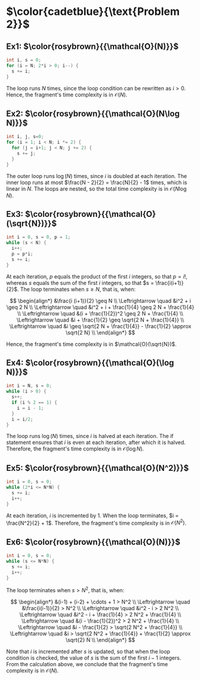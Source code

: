 # $\color{cadetblue}{\text{Problem 2}}$

## Ex1: $\color{rosybrown}{{\mathcal{O}(N)}}$

```c
int i, s = 0;
for (i = N; 2*i > 0; i--) {
  s += i;
}
```

The loop runs $N$ times, since the loop condition can be rewritten as $i > 0$. Hence, the fragment's time complexity is in $\mathcal{O}(N)$.

## Ex2: $\color{rosybrown}{{\mathcal{O}(N\log N)}}$

```c
int i, j, s=0;
for (i = 1; i < N; i *= 2) {
  for (j = i+1; j < N; j += 2) {
    s += j;
  }
}
```

The outer loop runs $\log(N)$ times, since $i$ is doubled at each iteration. The inner loop runs at most $\frac{N - 2}{2} = \frac{N}{2} - 1$ times, which is linear in $N$. The loops are nested, so the total time complexity is in $\mathcal{O}(N\log N)$.

## Ex3: $\color{rosybrown}{{\mathcal{O}(\sqrt{N})}}$

```c
int i = 0, s = 0, p = 1;
while (s < N) {
  i++;
  p = p*i;
  s += i;
}
```

At each iteration, $p$ equals the product of the first $i$ integers, so that $p = i!$, whereas $s$ equals the sum of the first $i$ integers, so that $s = \frac{i(i+1)}{2}$. The loop terminates when $s \geq N$, that is, when:

$$
\begin{align*}
&\frac{i (i+1)}{2} \geq N \\
\Leftrightarrow \quad &i^2 + i \geq 2 N \\
\Leftrightarrow \quad &i^2 + i + \frac{1}{4} \geq 2 N + \frac{1}{4} \\
\Leftrightarrow \quad &(i + \frac{1}{2})^2 \geq 2 N + \frac{1}{4} \\
\Leftrightarrow \quad &i + \frac{1}{2} \geq \sqrt{2 N + \frac{1}{4}} \\
\Leftrightarrow \quad &i \geq \sqrt{2 N + \frac{1}{4}} - \frac{1}{2} \approx \sqrt{2 N} \\
\end{align*}
$$

Hence, the fragment's time complexity is in $\mathcal{O}(\sqrt{N})$.

## Ex4: $\color{rosybrown}{{\mathcal{O}(\log N)}}$

```c
int i = N, s = 0;
while (i > 0) {
  s++;
  if (i % 2 == 1) {
    i = i - 1;
  }
  i = i/2;
}
```

The loop runs $\log(N)$ times, since $i$ is halved at each iteration. The if statement ensures that $i$ is even at each iteration, after which it is halved. Therefore, the fragment's time complexity is in $\mathcal{O}(\log N)$.

## Ex5: $\color{rosybrown}{{\mathcal{O}(N^2)}}$

```c
int i = 0, s = 0;
while (2*i <= N*N) {
  s += i;
  i++;
}
```

At each iteration, $i$ is incremented by $1$. When the loop terminates, $i = \frac{N^2}{2} + 1$. Therefore, the fragment's time complexity is in $\mathcal{O}(N^2)$.

## Ex6: $\color{rosybrown}{{\mathcal{O}(N)}}$

```c
int i = 0, s = 0;
while (s <= N*N) {
  s += i;
  i++;
}
```

The loop terminates when $s > N^2$, that is, when:

$$
\begin{align*}
&(i-1) + (i-2) + \cdots + 1 > N^2 \\
\Leftrightarrow \quad &\frac{i(i-1)}{2} > N^2 \\
\Leftrightarrow \quad &i^2 - i > 2 N^2 \\
\Leftrightarrow \quad &i^2 - i + \frac{1}{4} > 2 N^2 + \frac{1}{4} \\
\Leftrightarrow \quad &(i - \frac{1}{2})^2 > 2 N^2 + \frac{1}{4} \\
\Leftrightarrow \quad &i - \frac{1}{2} > \sqrt{2 N^2 + \frac{1}{4}} \\
\Leftrightarrow \quad &i > \sqrt{2 N^2 + \frac{1}{4}} + \frac{1}{2} \approx \sqrt{2} N \\
\end{align*}
$$

Note that $i$ is incremented after $s$ is updated, so that when the loop condition is checked, the value of $s$ is the sum of the first $i - 1$ integers. From the calculation above, we conclude that the fragment's time complexity is in $\mathcal{O}(N)$.
